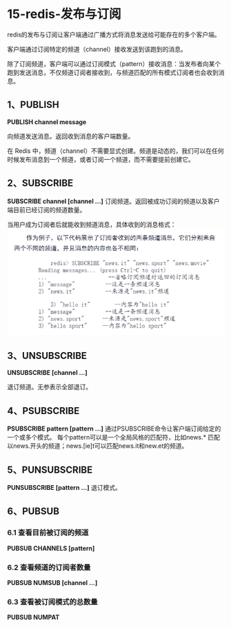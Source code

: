 # 15-redis-发布与订阅
redis的发布与订阅让客户端通过广播方式将消息发送给可能存在的多个客户端。

客户端通过订阅特定的频道（channel）接收发送到该跑到的消息。

除了订阅频道，客户端可以通过订阅模式（pattern）接收消息：当发布者向某个跑到发送消息，不仅频道订阅者接收到，与频道匹配的所有模式订阅者也会收到消息。

## 1、PUBLISH
**PUBLISH channel message**

向频道发送消息。返回收到消息的客户端数量。

在 Redis 中，频道（channel）不需要显式创建。频道是动态的，我们可以在任何时候发布消息到一个频道，或者订阅一个频道，而不需要提前创建它。

## 2、SUBSCRIBE 
**SUBSCRIBE channel [channel ...]**
订阅频道。返回被成功订阅的频道以及客户端目前已经订阅的频道数量。

当用户成为订阅者后就能收到频道消息，具体收到的消息格式：
![2024-10-12-08-16-35.png](./images/2024-10-12-08-16-35.png)


## 3、UNSUBSCRIBE 
**UNSUBSCRIBE [channel ...]**

退订频道。无参表示全部退订。

## 4、PSUBSCRIBE 
**PSUBSCRIBE pattern [pattern ...]**
通过PSUBSCRIBE命令让客户端订阅给定的一个或多个模式。
每个pattern可以是一个全局风格的匹配符，比如news.* 匹配以news.开头的频道；news.[ie]t可以匹配news.it和new.et的频道。

## 5、PUNSUBSCRIBE
**PUNSUBSCRIBE [pattern ...]**
退订模式。

## 6、PUBSUB
### 6.1 查看目前被订阅的频道
**PUBSUB CHANNELS [pattern]**

### 6.2 查看频道的订阅者数量
**PUBSUB NUMSUB [channel ...]**

### 6.3 查看被订阅模式的总数量
**PUBSUB NUMPAT**

